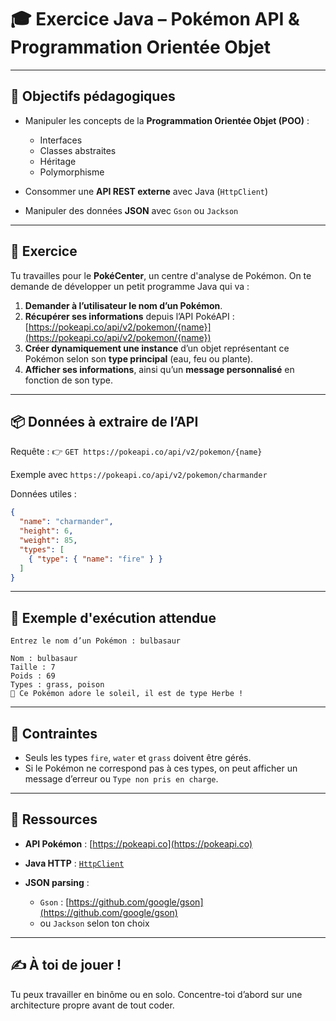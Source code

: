 

# 🎓 Exercice Java – Pokémon API & Programmation Orientée Objet

---

## 🎯 Objectifs pédagogiques

* Manipuler les concepts de la **Programmation Orientée Objet (POO)** :

    * Interfaces
    * Classes abstraites
    * Héritage
    * Polymorphisme
* Consommer une **API REST externe** avec Java (`HttpClient`)
* Manipuler des données **JSON** avec `Gson` ou `Jackson`

---

## 📝 Exercice

Tu travailles pour le **PokéCenter**, un centre d'analyse de Pokémon. On te demande de développer un petit programme Java qui va :

1. **Demander à l’utilisateur le nom d’un Pokémon**.
2. **Récupérer ses informations** depuis l’API PokéAPI : [https://pokeapi.co/api/v2/pokemon/{name}](https://pokeapi.co/api/v2/pokemon/{name})
3. **Créer dynamiquement une instance** d’un objet représentant ce Pokémon selon son **type principal** (eau, feu ou plante).
4. **Afficher ses informations**, ainsi qu’un **message personnalisé** en fonction de son type.


---

## 📦 Données à extraire de l’API

Requête :
👉 `GET https://pokeapi.co/api/v2/pokemon/{name}`

Exemple avec `https://pokeapi.co/api/v2/pokemon/charmander`

Données utiles :

```json
{
  "name": "charmander",
  "height": 6,
  "weight": 85,
  "types": [
    { "type": { "name": "fire" } }
  ]
}
```

---

## 🧪 Exemple d'exécution attendue

```
Entrez le nom d’un Pokémon : bulbasaur

Nom : bulbasaur
Taille : 7
Poids : 69
Types : grass, poison
🌿 Ce Pokémon adore le soleil, il est de type Herbe !
```

---

## 📌 Contraintes

* Seuls les types `fire`, `water` et `grass` doivent être gérés.
* Si le Pokémon ne correspond pas à ces types, on peut afficher un message d’erreur ou `Type non pris en charge`.

---


## 🧰 Ressources

* **API Pokémon** : [https://pokeapi.co](https://pokeapi.co)
* **Java HTTP** : [`HttpClient`](https://docs.oracle.com/en/java/javase/11/docs/api/java.net.http/java/net/http/HttpClient.html)
* **JSON parsing** :

    * `Gson` : [https://github.com/google/gson](https://github.com/google/gson)
    * ou `Jackson` selon ton choix

---

## ✍️ À toi de jouer !

Tu peux travailler en binôme ou en solo.
Concentre-toi d’abord sur une architecture propre avant de tout coder.
